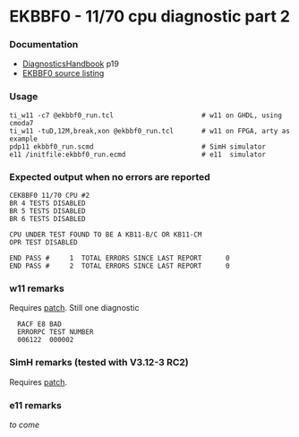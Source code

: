 # EKBBF0 - 11/70 cpu diagnostic part 2

### Documentation
- [DiagnosticsHandbook](http://www.bitsavers.org/pdf/dec/pdp11/xxdp/PDP11_DiagnosticHandbook_1988.pdf) p19
- [EKBBF0 source listing](http://www.bitsavers.org/pdf/dec/pdp11/microfiche/Diagnostic_Program_Listings/Listings/CEKBBF0__PDP11-70__11-70_CPU_2__AH-7968F-MC__SEP_1980_bw.pdf)

### Usage
```
ti_w11 -c7 @ekbbf0_run.tcl                      # w11 on GHDL, using cmoda7
ti_w11 -tuD,12M,break,xon @ekbbf0_run.tcl       # w11 on FPGA, arty as example
pdp11 ekbbf0_run.scmd                           # SimH simulator
e11 /initfile:ekbbf0_run.ecmd                   # e11  simulator
```

### Expected output when no errors are reported
```
CEKBBF0 11/70 CPU #2
BR 4 TESTS DISABLED
BR 5 TESTS DISABLED
BR 6 TESTS DISABLED

CPU UNDER TEST FOUND TO BE A KB11-B/C OR KB11-CM                
OPR TEST DISABLED

END PASS #     1  TOTAL ERRORS SINCE LAST REPORT      0
END PASS #     2  TOTAL ERRORS SINCE LAST REPORT      0
```

### w11 remarks
Requires [patch](ekbbf0_patch_w11a.tcl). Still one diagnostic
```
  RACF E8 BAD
  ERRORPC TEST NUMBER
  006122  000002
```

### SimH remarks (tested with V3.12-3 RC2)
Requires [patch](ekbbf0_patch_1170.scmd).

### e11 remarks
_to come_
